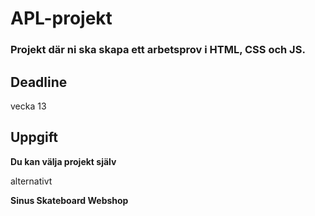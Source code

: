 # APL-projekt
### Projekt där ni ska skapa ett arbetsprov i HTML, CSS och JS. 


## **Deadline**
vecka 13


## **Uppgift**

**Du kan välja projekt själv**

alternativt

**Sinus Skateboard Webshop**

